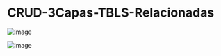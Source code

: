 # CRUD-3Capas-TBLS-Relacionadas
![image](https://github.com/4V1d03/CRUD-3Capas-TBLS-Relacionadas/assets/116779713/e5bdae1c-125a-46d9-9b5f-9eb28676afce)

![image](https://github.com/4V1d03/CRUD-3Capas-TBLS-Relacionadas/assets/116779713/8ee3b478-4a2e-4bd1-bd38-93a0ba2e7e0d)



